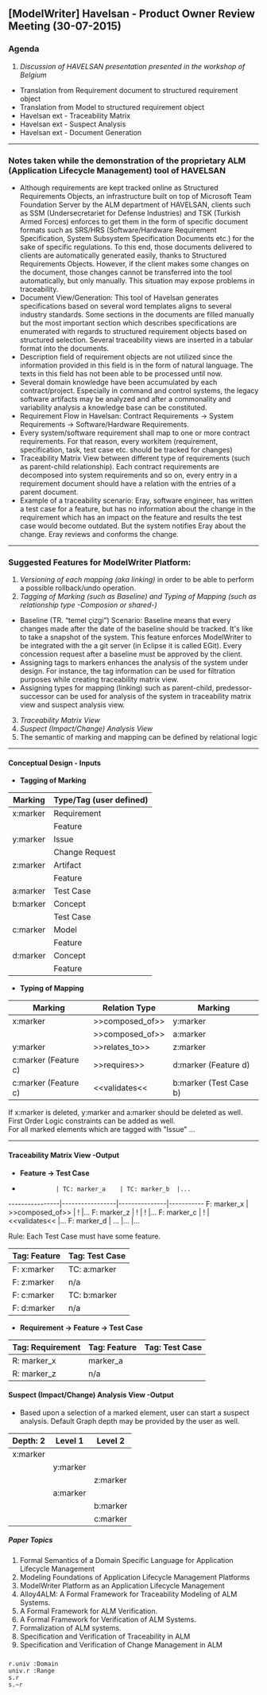 ## [ModelWriter] Havelsan - Product Owner Review Meeting (30-07-2015)

### Agenda
1. *Discussion of HAVELSAN presentation presented in the workshop of Belgium*
 + Translation from Requirement document to structured requirement object
 + Translation from Model to structured requirement object
 + Havelsan ext - Traceability Matrix
 + Havelsan ext - Suspect Analysis
 + Havelsan ext - Document Generation

-----------------------------------------------------
### Notes taken while the demonstration of the proprietary ALM (Application Lifecycle Management) tool of HAVELSAN
  - Although requirements are kept tracked online as Structured Requirements Objects, an infrastructure built on top of Microsoft Team Foundation Server by the ALM department of HAVELSAN, clients such as SSM (Undersecretariet for Defense Industries) and TSK (Turkish Armed Forces) enforces to get them in the form of specific document formats such as SRS/HRS (Software/Hardware Requirement Specification, System Subsystem Specification Documents etc.) for the sake of specific regulations. To this end, those documents delivered to clients are automatically generated easily, thanks to Structured Requirements Objects. However, if the client makes some changes on the document, those changes cannot be transferred into the tool automatically, but only manually. This situation may expose problems in traceability.
  - Document View/Generation: This tool of Havelsan generates specifications based on several word templates aligns to several industry standards. Some sections in the documents are filled manually but the most important section which describes specifications are enumerated with regards to structured requirement objects based on structured selection. Several traceability views are inserted in a tabular format into the documents.
  - Description field of requirement objects are not utilized since the information provided in this field is in the form of natural language. The texts in this field has not been able to be processed until now.
  - Several domain knowledge have been accumulated by each contract/project. Especially in command and control systems, the legacy software artifacts may be analyzed and after a commonality and variability analysis a knowledge base can be constituted.
  - Requirement Flow in Havelsan: Contract Requirements -> System Requirements -> Software/Hardware Requirements.
  - Every system/software requirement shall map to one or more contract requirements. For that reason, every workitem (requirement, specification, task, test case etc. should be tracked for changes)
  - Traceability Matrix View between different type of requirements (such as parent-child relationship). Each contract requirements are decomposed into system requirements and so on, every entry in a requirement document should have a relation with the entries of a parent document.  
  - Example of a traceability scenario: Eray, software engineer, has written a test case for a feature, but has no information about the change in the requirement which has an impact on the feature and results the test case would become outdated. But the system notifies Eray about the change. Eray reviews and conforms the  change.

----------------------------------------------------
### Suggested Features for ModelWriter Platform:
  1. *Versioning of each mapping (aka linking)* in order to be able to perform a possible rollback/undo operation.
  2. *Tagging of Marking (such as Baseline) and Typing of Mapping (such as relationship type -Composion or shared-)*
   - Baseline (TR. “temel çizgi”) Scenario: Baseline means that every changes made after the date of the baseline should be tracked. It's like to take a snapshot of the system. This feature enforces ModelWriter to be integrated with the a git server (in Eclipse it is called EGit). Every concession request after a baseline must be approved by the client.
   - Assigning tags to markers enhances the analysis of the system under design. For instance, the tag information can be used for filtration purposes while creating traceability matrix view.
   - Assigning types for mapping (linking) such as parent-child, predessor-successor can be used for analysis of the system in traceability matrix view and suspect analysis view.
  3. *Traceability Matrix View*
  4. *Suspect (Impact/Change) Analysis View*
  5. The semantic of marking and mapping can be defined by relational logic

----------------------------------------------------
#### Conceptual Design - Inputs

  + **Tagging of Marking**


  Marking     | Type/Tag (user defined)
  ------------|----------------  
  x:marker    | Requirement
              | Feature
  y:marker    | Issue
              | Change Request
  z:marker    | Artifact
              | Feature
  a:marker    | Test Case
  b:marker    | Concept
              | Test Case
  c:marker    | Model
              | Feature
  d:marker    | Concept
              | Feature

  + **Typing of Mapping**


  Marking              |  Relation Type    | Marking
  ---------------------|-------------------|-----------------  
  x:marker             | >>composed_of>>   | y:marker
                       | >>composed_of>>   | a:marker  
  y:marker             | >>relates_to>>    | z:marker
  c:marker (Feature c) | >>requires>>      | d:marker (Feature d)
  c:marker (Feature c) | <<validates<<     | b:marker (Test Case b)

  If x:marker is deleted, y:marker and a:marker should be deleted as well.  
  First Order Logic constraints can be added as well.  
  For all marked elements which are tagged with "Issue" ...

----------------------------------------------------
#### Traceability Matrix View -Output
  + **Feature -> Test Case**

  -               | TC: marker_a    | TC: marker_b  |...
  ----------------|-----------------|---------------|-----------
  F: marker_x     | >>composed_of>> | !             |...
  F: marker_z     | !               | !             |...
  F: marker_c     | !               | <<validates<< |...
  F: marker_d     | ...             |...            |...

  Rule: Each Test Case must have some feature.


  Tag: Feature    | Tag: Test Case
  ----------------|----------------
  F: x:marker     | TC: a:marker
  F: z:marker     | n/a
  F: c:marker     | TC: b:marker
  F: d:marker     | n/a

  + **Requirement -> Feature -> Test Case**


  Tag: Requirement| Tag: Feature   | Tag: Test Case
  ----------------|----------------|----------------
  R: marker_x     | marker_a       |
  R: marker_z     | n/a            |

#### Suspect (Impact/Change) Analysis View -Output
  + Based upon a selection of a marked element, user can start a suspect analysis. Default Graph depth may be provided by the user as well.


  Depth: 2   | Level 1   | Level 2
  -----------|-----------|---------  
  x:marker   |           |
             | y:marker  |
             |           | z:marker
             | a:marker  |
             |           | b:marker
             |           | c:marker

##### Paper Topics
  1. Formal Semantics of a Domain Specific Language for Application Lifecycle Management
  2. Modeling Foundations of Application Lifecycle Management Platforms
  3. ModelWriter Platform as an Application Lifecycle Management
  4. Alloy4ALM: A Formal Framework for Traceability Modeling of ALM Systems.
  5. A Formal Framework for ALM Verification.
  6. A Formal Framework for Verification of ALM Systems.
  7. Formalization of ALM systems.
  8. Specification and Verification of Traceability in ALM
  9. Specification and Verification of Change Management in ALM




###

    r.univ :Domain
    univ.r :Range
    s.r
    s.~r
